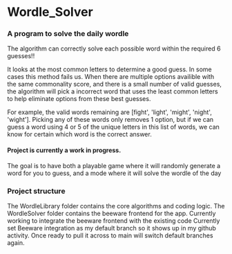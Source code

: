 # Wordle_Solver
### A program to solve the daily wordle
The algorithm can correctly solve each possible word within the required 6 guesses!!

It looks at the most common letters to determine a good guess. In some cases this method fails us. When there are multiple options availible with the same commonality score, and there is a small number of valid guesses, the algorithm will pick a incorrect word that uses the least common letters to help eliminate options from these best guesses.

For example, the valid words remaining are [fight', 'light', 'might', 'night', 'wight']. Picking any of these words only removes 1 option, but if we can guess a word using 4 or 5 of the unique letters in this list of words, we can know for certain which word is the correct answer.

#### Project is currently a work in progress.
The goal is to have both a playable game where it will randomly generate a word for you to guess, and a mode where it will solve the wordle of the day

### Project structure
The WordleLibrary folder contains the core algorithms and coding logic. The WordleSolver folder contains the beeware frontend for the app. 
Currently working to integrate the beeware frontend with the existing code
Currently set Beeware integration as my default branch so it shows up in my github activity. Once ready to pull it across to main will switch default branches again.
